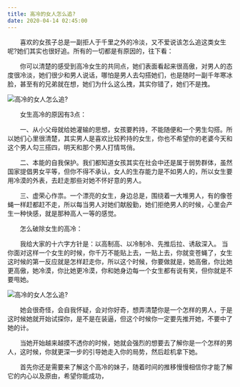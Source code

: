 ```yaml
---
title: 高冷的女人怎么追?
date: 2020-04-14 02:45:00
---
```




　　喜欢的女孩子总是一副拒人于千里之外的冷淡，又不爱说该怎么追这类女生呢?她们其实也很好追。所有的一切都是有原因的，往下看：

　　你可以清楚的感受到高冷女生的共同点，她们表面看起来很高傲，对男人的态度很冷淡，她们很少和男人说话，哪怕是男人去勾搭她们，也是随时一副千年寒冰脸，甚至有的兄弟就在想，她们为什么这么拽，其实你错了，她们不是拽。

![高冷的女人怎么追?](/img/88bce46af3c15c786c09542ad53ecdc1.jpg)

　　女生高冷的原因有3点：

　　一、从小父母就给她灌输的思想，女孩要矜持，不能随便和一个男生勾搭。所以她们心里很清楚，其实男人是喜欢比较矜持的女生，你也不希望你的老婆今天和这个男人勾三搭四，明天和那个男人打情骂俏。

　　二、本能的自我保护。我们都知道女孩其实在社会中还是属于弱势群体，虽然国家提倡男女平等，但你不得不承认，女人的生存能力是不如男人的，所以女生要用冷漠的外表，去赶走那些对她不怀好意的男人。

　　三、虚荣心作祟。一个漂亮的女生，身边总是，围绕着一大堆男人，有的像苍蝇一样赶都赶不走，所以每当男人对她们献殷勤，她们拒绝男人的时候，心里会产生一种快感，就是那种高人一等的感觉。

　　怎么破除女生的高冷：

　　我给大家的十六字方针是：以高制高、以冷制冷、先推后拉、诱敌深入。 当你面对这样一个女生的时候，你千万不能贴上去，一贴上去，你就变苍蝇了，女生这时候的第一反应就是怎样赶走你，所以这个时候，你要做就是，她高傲，你比她更高傲，她冷漠，你比她更冷漠，你和她身边每一个女生都有说有笑，但你就是不要甩她。

![高冷的女人怎么追?](/img/a1f6a875d6d532a6815dd2958339bd89.jpg)

　　她会很奇怪，会自我怀疑，会对你好奇，想弄清楚你是一个怎样的男人，于是这时候她就开始试探你，是不是在装逼，但这个时候你一定要先推开她，不要中了她的计。

　　当她开始越来越摸不透你的时候，她就会强烈的想要去了解你是一个怎样的男人，这时候，你就更深一步的引导她走入你的局势，然后趁机拿下她。

　　首先你还是需要来了解这个高冷的妹子，随着时间的推移慢慢相信你才能了解它的内心以及原由，希望你能成功，
